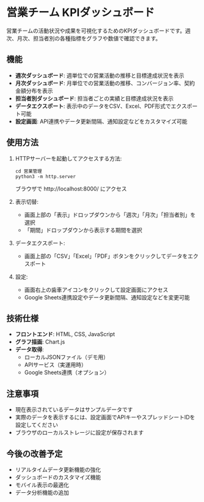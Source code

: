 # 営業チーム KPIダッシュボード

営業チームの活動状況や成果を可視化するためのKPIダッシュボードです。週次、月次、担当者別の各種指標をグラフや数値で確認できます。

## 機能

- **週次ダッシュボード**: 週単位での営業活動の推移と目標達成状況を表示
- **月次ダッシュボード**: 月単位での営業活動の推移、コンバージョン率、契約金額分布を表示
- **担当者別ダッシュボード**: 担当者ごとの実績と目標達成状況を表示
- **データエクスポート**: 表示中のデータをCSV、Excel、PDF形式でエクスポート可能
- **設定画面**: API連携やデータ更新間隔、通知設定などをカスタマイズ可能

## 使用方法

1. HTTPサーバーを起動してアクセスする方法:
   ```
   cd 営業管理
   python3 -m http.server
   ```
   ブラウザで http://localhost:8000/ にアクセス

2. 表示切替:
   - 画面上部の「表示」ドロップダウンから「週次」「月次」「担当者別」を選択
   - 「期間」ドロップダウンから表示する期間を選択

3. データエクスポート:
   - 画面上部の「CSV」「Excel」「PDF」ボタンをクリックしてデータをエクスポート

4. 設定:
   - 画面右上の歯車アイコンをクリックして設定画面にアクセス
   - Google Sheets連携設定やデータ更新間隔、通知設定などを変更可能

## 技術仕様

- **フロントエンド**: HTML, CSS, JavaScript
- **グラフ描画**: Chart.js
- **データ取得**: 
  - ローカルJSONファイル（デモ用）
  - APIサービス（実運用時）
  - Google Sheets連携（オプション）

## 注意事項

- 現在表示されているデータはサンプルデータです
- 実際のデータを表示するには、設定画面でAPIキーやスプレッドシートIDを設定してください
- ブラウザのローカルストレージに設定が保存されます

## 今後の改善予定

- リアルタイムデータ更新機能の強化
- ダッシュボードのカスタマイズ機能
- モバイル表示の最適化
- データ分析機能の追加 
